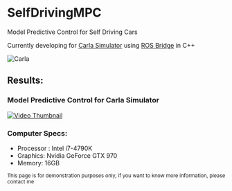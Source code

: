 # SelfDrivingMPC
Model Predictive Control for Self Driving Cars

Currently developing for [Carla Simulator](http://carla.org/) using [ROS Bridge](https://github.com/carla-simulator/ros-bridge) in C++





![Carla](http://carla.org//img/carla.jpg)


## Results:
### Model Predictive Control for Carla Simulator
[![Video Thumbnail](http://img.youtube.com/vi/sTaQxUq8TJM/hqdefault.jpg)](https://www.youtube.com/watch?v=sTaQxUq8TJM "Model Predictive Control for Carla")

### Computer Specs:
 - Processor : Intel i7-4790K
 - Graphics: Nvidia GeForce GTX 970 
 - Memory: 16GB

<sup>This page is for demonstration purposes only, if you want to know more information, please contact me</sup>
